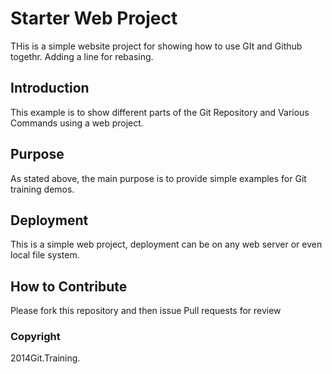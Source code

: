 # Starter Web Project

THis is a simple website project for showing how to use GIt and Github togethr. Adding a line for rebasing. 

## Introduction

This example is to show different parts of the Git Repository and Various Commands using a web project. 

## Purpose

As stated above, the main purpose is to provide simple examples for Git training demos. 

## Deployment 

 This is a simple web project, deployment can be on any web server or even local file system. 
 

## How to Contribute 

Please fork this repository and then issue Pull requests for review

### Copyright
2014Git.Training.